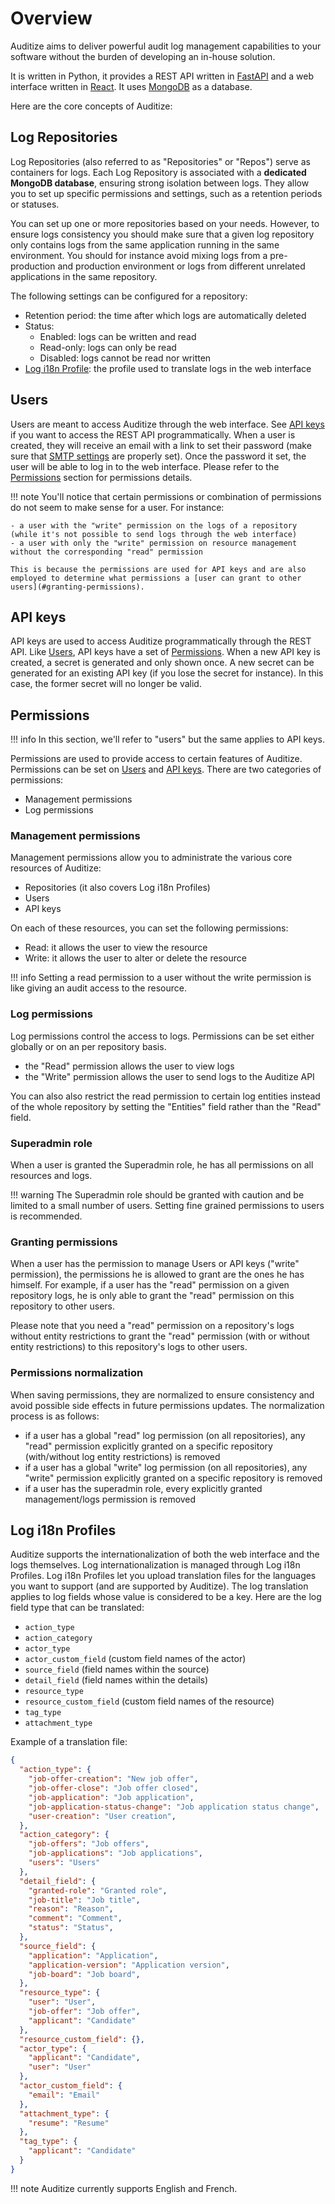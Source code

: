 # Overview

Auditize aims to deliver powerful audit log management capabilities to your software without the burden of developing an in-house solution.

It is written in Python, it provides a REST API written in [FastAPI](https://fastapi.tiangolo.com/) and a web interface written in [React](https://react.dev/). It uses [MongoDB](https://www.mongodb.com/) as a database.

Here are the core concepts of Auditize:

## Log Repositories

Log Repositories (also referred to as "Repositories" or "Repos") serve as containers for logs. Each Log Repository is associated with a **dedicated MongoDB database**, ensuring strong isolation between logs. They allow you to set up specific permissions and settings, such as a retention periods or statuses.

You can set up one or more repositories based on your needs. However, to ensure logs consistency you should make sure that a given log repository only contains logs from the same application running in the same environment. You should for instance avoid mixing logs from a pre-production and production environment or logs from different unrelated applications in the same repository.

The following settings can be configured for a repository:

- Retention period: the time after which logs are automatically deleted
- Status:
    - Enabled: logs can be written and read
    - Read-only: logs can only be read
    - Disabled: logs cannot be read nor written
- [Log i18n Profile](#log-i18n-profiles): the profile used to translate logs in the web interface


## Users

Users are meant to access Auditize through the web interface. See [API keys](#api-keys) if you want to access the REST API programmatically.
When a user is created, they will receive an email with a link to set their password (make sure that [SMTP settings](config.md) are properly set). Once the password it set, the user will be able to log in to the web interface. Please refer to the [Permissions](#permissions) section for permissions details.

!!! note
    You'll notice that certain permissions or combination of permissions do not seem to make sense for a user. For instance:
    
    - a user with the "write" permission on the logs of a repository (while it's not possible to send logs through the web interface)
    - a user with only the "write" permission on resource management without the corresponding "read" permission

    This is because the permissions are used for API keys and are also employed to determine what permissions a [user can grant to other users](#granting-permissions).


## API keys

API keys are used to access Auditize programmatically through the REST API. Like [Users](#users), API keys have a set of [Permissions](#permissions). When a new API key is created, a secret is generated and only shown once. A new secret can be generated for an existing API key (if you lose the secret for instance). In this case, the former secret will no longer be valid.


## Permissions

!!! info
    In this section, we'll refer to "users" but the same applies to API keys.

Permissions are used to provide access to certain features of Auditize. Permissions can be set on [Users](#users) and [API keys](#api-keys). There are two categories of permissions:

- Management permissions
- Log permissions


### Management permissions

Management permissions allow you to administrate the various core resources of Auditize:

- Repositories (it also covers Log i18n Profiles)
- Users
- API keys

On each of these resources, you can set the following permissions:

- Read: it allows the user to view the resource
- Write: it allows the user to alter or delete the resource

!!! info
    Setting a read permission to a user without the write permission is like giving an audit access to the resource.


### Log permissions

Log permissions control the access to logs. Permissions can be set either globally or on an per repository basis.

- the "Read" permission allows the user to view logs
- the "Write" permission allows the user to send logs to the Auditize API

You can also also restrict the read permission to certain log entities instead of the whole repository by setting the "Entities" field rather than the "Read" field.


### Superadmin role

When a user is granted the Superadmin role, he has all permissions on all resources and logs.

!!! warning
    The Superadmin role should be granted with caution and be limited to a small number of users. Setting fine grained permissions to users is recommended.


### Granting permissions

When a user has the permission to manage Users or API keys ("write" permission), the permissions he is allowed to grant are the ones he has himself. For example, if a user has the "read" permission on a given repository logs, he is only able to grant the "read" permission on this repository to other users.

Please note that you need a "read" permission on a repository's logs without entity restrictions to grant the "read" permission (with or without entity restrictions) to this repository's logs to other users.


### Permissions normalization

When saving permissions, they are normalized to ensure consistency and avoid possible side effects in future permissions updates. The normalization process is as follows:

- if a user has a global "read" log permission (on all repositories), any "read" permission explicitly granted on a specific repository (with/without log entity restrictions) is removed
- if a user has a global "write" log permission (on all repositories), any "write" permission explicitly granted on a specific repository is removed
- if a user has the superadmin role, every explicitly granted management/logs permission is removed


## Log i18n Profiles

Auditize supports the internationalization of both the web interface and the logs themselves. Log internationalization is managed through Log i18n Profiles. Log i18n Profiles let you upload translation files for the languages you want to support (and are supported by Auditize).
The log translation applies to log fields whose value is considered to be a key. Here are the log field type that can be translated:

- `action_type`
- `action_category`
- `actor_type`
- `actor_custom_field` (custom field names of the actor)
- `source_field` (field names within the source)
- `detail_field` (field names within the details)
- `resource_type`
- `resource_custom_field` (custom field names of the resource)
- `tag_type`
- `attachment_type`

Example of a translation file:

```json
{
  "action_type": {
    "job-offer-creation": "New job offer",
    "job-offer-close": "Job offer closed",
    "job-application": "Job application",
    "job-application-status-change": "Job application status change",
    "user-creation": "User creation",
  },
  "action_category": {
    "job-offers": "Job offers",
    "job-applications": "Job applications",
    "users": "Users"
  },
  "detail_field": {
    "granted-role": "Granted role",
    "job-title": "Job title",
    "reason": "Reason",
    "comment": "Comment",
    "status": "Status",
  },
  "source_field": {
    "application": "Application",
    "application-version": "Application version",
    "job-board": "Job board",
  },
  "resource_type": {
    "user": "User",
    "job-offer": "Job offer",
    "applicant": "Candidate"
  },
  "resource_custom_field": {},
  "actor_type": {
    "applicant": "Candidate",
    "user": "User"
  },
  "actor_custom_field": {
    "email": "Email"
  },
  "attachment_type": {
    "resume": "Resume"
  },
  "tag_type": {
    "applicant": "Candidate"
  }
}
```

!!! note
    Auditize currently supports English and French.
